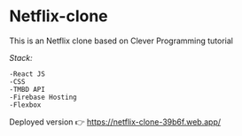 # Netflix-clone

This is an Netflix clone based on Clever Programming tutorial

_Stack:_

    -React JS
    -CSS
    -TMBD API
    -Firebase Hosting
    -Flexbox

Deployed version 👉 https://netflix-clone-39b6f.web.app/
